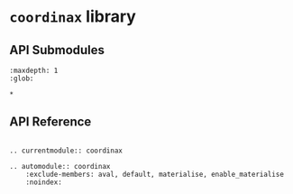 # `coordinax` library

## API Submodules

```{toctree}
:maxdepth: 1
:glob:

*
```

## API Reference

```{eval-rst}

.. currentmodule:: coordinax

.. automodule:: coordinax
    :exclude-members: aval, default, materialise, enable_materialise
    :noindex:

```
